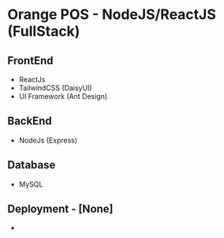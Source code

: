 # Orange POS - NodeJS/ReactJS (FullStack)

## FrontEnd 
- ReactJs
- TailwindCSS (DaisyUI)
- UI Framework (Ant Design)

## BackEnd 
- NodeJs (Express)

## Database 
- MySQL

## Deployment - [None]
-
